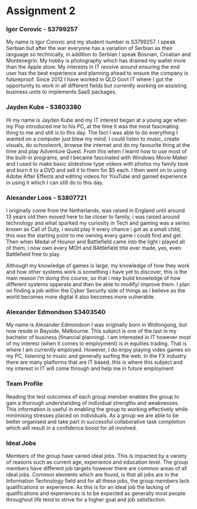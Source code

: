 # Assignment 2

### Igor Corovic - S3799257
My name is Igor Corovic and my student number is S3799257.  I speak Serbian but after the war everyone has a variation of Serbian as their language so technically, in addition to Serbian I speak Bosnian, Croatian and Montenegrin. My hobby is photography which has drained my wallet more than the Apple store. My interests in IT revolve around ensuring the end user has the best experience and planning ahead to ensure the company is futureproof. Since 2012 I have worked in QLD Govt IT where I got the opportunity to work in all different fields but currently working on assisting business units to implements SaaS packages.

### Jayden Kube - S3803380
Hi my name is Jayden Kube and my IT interest began at a young age when my Pop introduced me to his PC, at the time it was the most fascinating thing to me and still is to this day. The fact I was able to do everything I wanted on a computer just blew my mind. I could listen to music, create visuals, do schoolwork, browse the internet and do my favourite thing at the time and play Adventure Quest. From this when I learnt how to use most of the built-in programs, and I became fascinated with Windows Movie Maker and I used to make basic slideshow type videos with photos my family took and burn it to a DVD and sell it to them for $5 each. I then went on to using Adobe After Effects and editing videos for YouTube and gained experience in using it which I can still do to this day.

### Alexander Loos - S3807721
I originally come from the Netherlands, was raised in England until around 13 years old then moved here to be closer to family, i was raised around technology and what sparked my curiosity in Tech and gaming was a series known as Call of Duty, i would play it every chance i got as a small child, this was the starting point to me owning every game i could find and get. Then when Medal of Hounor and Battlefield came into the light i played all of them, i now own every MOH and BAttlefield title ever made, yes, even Battlefield free to play.

Although my knowledge of games is large, my knowledge of how they work and how other systems work is something i have yet to discover, this is the main reason i’m doing this course, so that i may build knowledge of how different systems opperate and then be able to modify/ improve them. I plan on finding a job within the Cyber Security side of things as i believe as the world becomes more digital it also becomes more vulnerable.

### Alexander Edmondson S3403540
My name is Alexander Edmondson I was originally born in Wollongong, but now reside in Bayside, Melbourne. This subject is one of the last in my bachelor of business (financial planning). I am interested in IT however most of my 
interest (when it comes to employment) is in equities trading. That is where I am currently 
employed. However, I do enjoy playing video games on my PC, listening to music and 
generally surfing the web. In the FX industry there are many platforms that are IT based, this 
is where this subject and my interest in IT will come through and help me in future 
employment

### Team Profile
Reading the test outcomes of each group member enables the group to gain a thorough 
understanding of individual strengths and weaknesses. This information is useful in enabling the 
group to working effectively while minimising stresses placed on individuals. As a group we are able 
to be better organised and take part in successful collaborative task completion which will result in a 
confidence boost for all involved.

### Ideal Jobs
Members of the group have varied ideal jobs. This is impacted by a variety of reasons such as current 
age, experience and education level. The group members have different job targets however there 
are common areas of all ideal jobs. Common elements which are found, is that all jobs are in the 
Information Technology field and for all these jobs, the group members lack qualifications or 
experience. As this is for an ideal job the lacking of qualifications and experiences is to be expected 
as generally most people throughout life tend to strive for a higher goal and job satisfaction.
